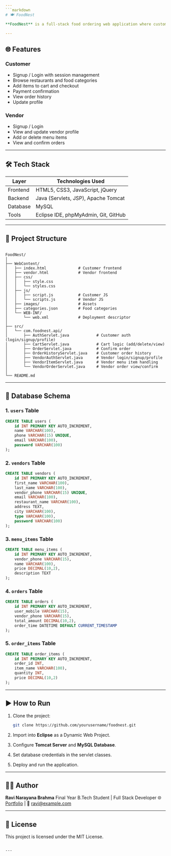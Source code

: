 ```yaml
---
```markdown
# 🍽️ FoodNest

**FoodNest** is a full-stack food ordering web application where customers can browse restaurants, add items to their cart, place orders, and view order history. Vendors can manage their menu, view and confirm orders. The project uses HTML/CSS/JavaScript on the frontend and Java Servlets with MySQL on the backend.

---
```


## 🌐 Features

### Customer
- Signup / Login with session management
- Browse restaurants and food categories
- Add items to cart and checkout
- Payment confirmation
- View order history
- Update profile

### Vendor
- Signup / Login
- View and update vendor profile
- Add or delete menu items
- View and confirm orders

---

## 🛠️ Tech Stack

| Layer        | Technologies Used                          |
|--------------|---------------------------------------------|
| Frontend     | HTML5, CSS3, JavaScript, jQuery             |
| Backend      | Java (Servlets, JSP), Apache Tomcat         |
| Database     | MySQL                                       |
| Tools        | Eclipse IDE, phpMyAdmin, Git, GitHub        |

---

## 📁 Project Structure

```

FoodNest/
│
├── WebContent/
│   ├── index.html              # Customer frontend
│   ├── vendor.html             # Vendor frontend
│   ├── css/
│   │   ├── style.css
│   │   └── styles.css
│   ├── js/
│   │   ├── script.js           # Customer JS
│   │   └── scripts.js          # Vendor JS
│   ├── images/                 # Assets
│   ├── categories.json         # Food categories
│   └── WEB-INF/
│       └── web.xml             # Deployment descriptor
│
├── src/
│   └── com.foodnest.api/
│       ├── AuthServlet.java            # Customer auth (login/signup/profile)
│       ├── CartServlet.java            # Cart logic (add/delete/view)
│       ├── OrderServlet.java           # Confirm order
│       ├── OrderHistoryServlet.java    # Customer order history
│       ├── VendorAuthServlet.java      # Vendor login/signup/profile
│       ├── VendorItemServlet.java      # Vendor menu item handling
│       └── VendorOrderServlet.java     # Vendor order view/confirm
│
└── README.md

````

---

## 🧠 Database Schema

### 1. `users` Table
```sql
CREATE TABLE users (
    id INT PRIMARY KEY AUTO_INCREMENT,
    name VARCHAR(100),
    phone VARCHAR(15) UNIQUE,
    email VARCHAR(100),
    password VARCHAR(100)
);
````

### 2. `vendors` Table

```sql
CREATE TABLE vendors (
    id INT PRIMARY KEY AUTO_INCREMENT,
    first_name VARCHAR(100),
    last_name VARCHAR(100),
    vendor_phone VARCHAR(15) UNIQUE,
    email VARCHAR(100),
    restaurant_name VARCHAR(100),
    address TEXT,
    city VARCHAR(100),
    type VARCHAR(100),
    password VARCHAR(100)
);
```

### 3. `menu_items` Table

```sql
CREATE TABLE menu_items (
    id INT PRIMARY KEY AUTO_INCREMENT,
    vendor_phone VARCHAR(15),
    name VARCHAR(100),
    price DECIMAL(10,2),
    description TEXT
);
```

### 4. `orders` Table

```sql
CREATE TABLE orders (
    id INT PRIMARY KEY AUTO_INCREMENT,
    user_mobile VARCHAR(15),
    vendor_phone VARCHAR(15),
    total_amount DECIMAL(10,2),
    order_time DATETIME DEFAULT CURRENT_TIMESTAMP
);
```

### 5. `order_items` Table

```sql
CREATE TABLE order_items (
    id INT PRIMARY KEY AUTO_INCREMENT,
    order_id INT,
    item_name VARCHAR(100),
    quantity INT,
    price DECIMAL(10,2)
);
```

---

## ▶️ How to Run

1. Clone the project:

   ```bash
   git clone https://github.com/yourusername/foodnest.git
   ```

2. Import into **Eclipse** as a Dynamic Web Project.

3. Configure **Tomcat Server** and **MySQL Database**.

4. Set database credentials in the servlet classes.

5. Deploy and run the application.

---

## 🙋‍♂️ Author

**Ravi Narayana Brahma**
Final Year B.Tech Student | Full Stack Developer
🌐 [Portfolio](https://your-portfolio-url.com) | 📧 [ravi@example.com](mailto:ravi@example.com)

---

## 📜 License

This project is licensed under the MIT License.

```

---

